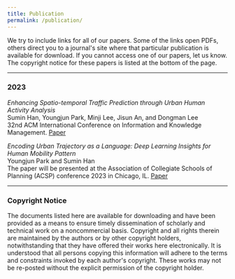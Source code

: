 ```yaml
---
title: Publication
permalink: /publication/
---
```


We try to include links for all of our papers. Some of the links open PDFs, others direct you to a journal's site where that particular publication is available for download. If you cannot access one of our papers, let us know. The copyright notice for these papers is listed at the bottom of the page.

<hr>

### 2023

_Enhancing Spatio-temporal Traffic Prediction through Urban Human Activity Analysis_<br>
Sumin Han, Youngjun Park, Minji Lee, Jisun An, and Dongman Lee <br>
 32nd ACM International Conference on Information and Knowledge Management. [Paper](/documents/2023_CIKM.pdf)


_Encoding Urban Trajectory as a Language: Deep Learning Insights for Human Mobility Pattern_<br>
Youngjun Park and Sumin Han<br>
The paper will be presented at the Association of Collegiate Schools of Planning (ACSP) conference 2023 in Chicago, IL. [Paper](/documents/2023_ACSP.pdf)


<hr>

### Copyright Notice

The documents listed here are available for downloading and have been provided as a means to ensure timely dissemination of scholarly and technical work on a noncommercial basis. Copyright and all rights therein are maintained by the authors or by other copyright holders, notwithstanding that they have offered their works here electronically. It is understood that all persons copying this information will adhere to the terms and constraints invoked by each author's copyright. These works may not be re-posted without the explicit permission of the copyright holder.

